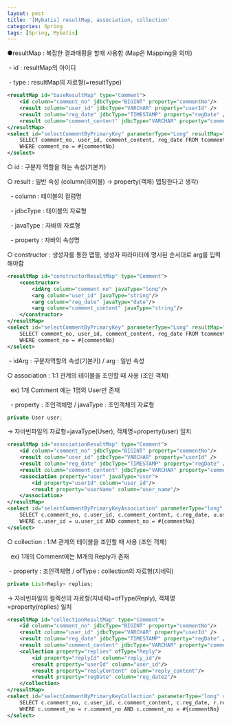 ```yaml
---
layout: post
title: '[Mybatis] resultMap, association, collection'
categories: Spring
tags: [Spring, Mybatis]
---
```


●resultMap : 복잡한 결과매핑을 할때 사용함 (Map은 Mapping을 의미)

 - id : resultMap의 아이디

 - type : resultMap의 자료형(=resultType)

```xml
<resultMap id="baseResultMap" type="Comment">
    <id column="comment_no" jdbcType="BIGINT" property="commentNo"/>
    <result column="user_id" jdbcType="VARCHAR" property="userId" />
    <result column="reg_date" jdbcType="TIMESTAMP" property="regDate" />
    <result column="comment_content" jdbcType="VARCHAR" property="commentContent" />
</resultMap>
<select id="selectCommentByPrimaryKey" parameterType="Long" resultMap="baseResultMap">
    SELECT comment_no, user_id, comment_content, reg_date FROM tcomment
    WHERE comment_no = #{commentNo}
</select>
```

○ id : 구분자 역할을 하는 속성(기본키)

○ result : 일반 속성 (column(테이블) -> property(객체) 맵핑한다고 생각)

  - column : 테이블의 컬럼명

  - jdbcType : 테이블의 자료형

  - javaType : 자바의 자료형

  - property : 자바의 속성명

○ constructor : 생성자를 통한 맵핑, 생성자 파라미터에 명시된 순서대로 arg를 입력해야함

```xml
<resultMap id="constructorResultMap" type="Comment">
    <constructor>
        <idArg column="comment_no" javaType="long"/>
        <arg column="user_id" javaType="string"/>
        <arg column="reg_date" javaType="date"/>
        <arg column="comment_content" javaType="string"/>
    </constructor>
</resultMap>
<select id="selectCommentByPrimaryKey" parameterType="Long" resultMap="constructorResultMap">
    SELECT comment_no, user_id, comment_content, reg_date FROM tcomment
    WHERE comment_no = #{commentNo}
</select>
```

 - idArg : 구분자역할의 속성(기본키) / arg : 일반 속성

○ association : 1:1 관계의 테이블을 조인할 때 사용 (조인 객체)

  ex) 1개 Comment 에는 1명의 User만 존재

  - property : 조인객체명 / javaType : 조인객체의 자료형

```java
private User user;
```

→ 자바빈파일의 자료형=javaType(User), 객체명=property(user) 일치

```xml
<resultMap id="associationResultMap" type="Comment">
    <id column="comment_no" jdbcType="BIGINT" property="commentNo"/>
    <result column="user_id" jdbcType="VARCHAR" property="userId" />
    <result column="reg_date" jdbcType="TIMESTAMP" property="regDate" />
    <result column="comment_content" jdbcType="VARCHAR" property="commentContent" />
    <association property="user" javaType="User">
        <id property="userId" column="user_id"/>
        <result property="userName" column="user_name"/>
    </association>
</resultMap>
<select id="selectCommentByPrimaryKeyAssociation" parameterType="long" resultMap="associationResultMap">
    SELECT c.comment_no, c.user_id, c.comment_content, c.reg_date, u.user_name FROM tcomment c, tuser u
    WHERE c.user_id = u.user_id AND comment_no = #{commentNo}
</select>
```

○ collection : 1:M 관계의 테이블을 조인할 때 사용 (조인 객체)

  ex) 1개의 Comment에는 M개의 Reply가 존재

 - property : 조인객체명 / ofType : collection의 자료형(지네릭)

```java
private List<Reply> replies;
```

→ 자바빈파일의 컬렉션의 자료형(지네릭)=ofType(Reply), 객체명=property(replies) 일치

```xml
<resultMap id="collectionResultMap" type="Comment">
    <id column="comment_no" jdbcType="BIGINT" property="commentNo"/>
    <result column="user_id" jdbcType="VARCHAR" property="userId" /> 
    <result column="reg_date" jdbcType="TIMESTAMP" property="regDate" />
    <result column="comment_content" jdbcType="VARCHAR" property="commentContent" />
    <collection property="replies" ofType="Reply">
        <id property="replyId" column="reply_id"/>
        <result property="userId" column="user_id"/>
        <result property="replyContent" column="reply_content"/>
        <result property="regDate" column="reg_date2"/>
    </collection>
</resultMap>
<select id="selectCommentByPrimaryKeyCollection" parameterType="long" resultMap="collectionResultMap">
    SELECT c.comment_no, c.user_id, c.comment_content, c.reg_date, r.reply_content, r.reg_date AS reg_date2 FROM tcomment c, reply r
    WHERE c.comment_no = r.comment_no AND c.comment_no = #{commentNo}
</select>
```